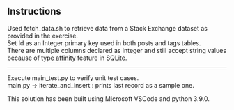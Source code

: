 
## Instructions

Used fetch_data.sh to retrieve data from a Stack Exchange dataset as provided in the exercise.<br/>
Set Id as an Integer primary key used in both posts and tags tables.<br/>
There are multiple columns declared as integer and still accept string values because of [type affinity](https://sqlite.org/datatype3.html#affinity) feature in SQLite.

---

Execute main_test.py to verify unit test cases.<br/>
main.py -> iterate_and_insert : prints last record as a sample one.<br/>

This solution has been built using Microsoft VSCode and python 3.9.0.




